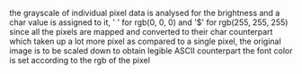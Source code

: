 the grayscale of individual pixel data is analysed for the brightness and a char value is assigned to it, ' ' for rgb(0, 0, 0) and '$' for rgb(255, 255, 255)
since all the pixels are mapped and converted to their char counterpart which taken up a lot more pixel as compared to a single pixel, the original image is to be scaled down to obtain legible ASCII counterpart
the font color is set according to the rgb of the pixel

